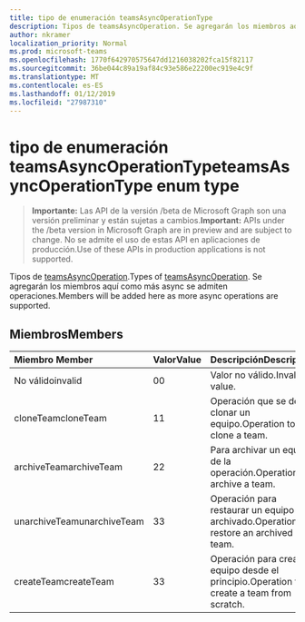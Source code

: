 ```yaml
---
title: tipo de enumeración teamsAsyncOperationType
description: Tipos de teamsAsyncOperation. Se agregarán los miembros aquí como más async se admiten operaciones.
author: nkramer
localization_priority: Normal
ms.prod: microsoft-teams
ms.openlocfilehash: 1770f642970575647dd1216038202fca15f82117
ms.sourcegitcommit: 36be044c89a19af84c93e586e22200ec919e4c9f
ms.translationtype: MT
ms.contentlocale: es-ES
ms.lasthandoff: 01/12/2019
ms.locfileid: "27987310"
---
```

# <a name="teamsasyncoperationtype-enum-type"></a><span data-ttu-id="73af4-104">tipo de enumeración teamsAsyncOperationType</span><span class="sxs-lookup"><span data-stu-id="73af4-104">teamsAsyncOperationType enum type</span></span>

> <span data-ttu-id="73af4-105">**Importante:** Las API de la versión /beta de Microsoft Graph son una versión preliminar y están sujetas a cambios.</span><span class="sxs-lookup"><span data-stu-id="73af4-105">**Important:** APIs under the /beta version in Microsoft Graph are in preview and are subject to change.</span></span> <span data-ttu-id="73af4-106">No se admite el uso de estas API en aplicaciones de producción.</span><span class="sxs-lookup"><span data-stu-id="73af4-106">Use of these APIs in production applications is not supported.</span></span>

<span data-ttu-id="73af4-107">Tipos de [teamsAsyncOperation](teamsasyncoperation.md).</span><span class="sxs-lookup"><span data-stu-id="73af4-107">Types of [teamsAsyncOperation](teamsasyncoperation.md).</span></span> <span data-ttu-id="73af4-108">Se agregarán los miembros aquí como más async se admiten operaciones.</span><span class="sxs-lookup"><span data-stu-id="73af4-108">Members will be added here as more async operations are supported.</span></span>

## <a name="members"></a><span data-ttu-id="73af4-109">Miembros</span><span class="sxs-lookup"><span data-stu-id="73af4-109">Members</span></span>

| <span data-ttu-id="73af4-110">Miembro	</span><span class="sxs-lookup"><span data-stu-id="73af4-110">Member</span></span> | <span data-ttu-id="73af4-111">Valor</span><span class="sxs-lookup"><span data-stu-id="73af4-111">Value</span></span>| <span data-ttu-id="73af4-112">Descripción</span><span class="sxs-lookup"><span data-stu-id="73af4-112">Description</span></span> |
|:---------------|:--------|:----------|
|<span data-ttu-id="73af4-113">No válido</span><span class="sxs-lookup"><span data-stu-id="73af4-113">invalid</span></span>|<span data-ttu-id="73af4-114">0</span><span class="sxs-lookup"><span data-stu-id="73af4-114">0</span></span>|<span data-ttu-id="73af4-115">Valor no válido.</span><span class="sxs-lookup"><span data-stu-id="73af4-115">Invalid value.</span></span>|
|<span data-ttu-id="73af4-116">cloneTeam</span><span class="sxs-lookup"><span data-stu-id="73af4-116">cloneTeam</span></span>|<span data-ttu-id="73af4-117">1</span><span class="sxs-lookup"><span data-stu-id="73af4-117">1</span></span>|<span data-ttu-id="73af4-118">Operación que se debe clonar un equipo.</span><span class="sxs-lookup"><span data-stu-id="73af4-118">Operation to clone a team.</span></span>|
|<span data-ttu-id="73af4-119">archiveTeam</span><span class="sxs-lookup"><span data-stu-id="73af4-119">archiveTeam</span></span>|<span data-ttu-id="73af4-120">2</span><span class="sxs-lookup"><span data-stu-id="73af4-120">2</span></span>|<span data-ttu-id="73af4-121">Para archivar un equipo de la operación.</span><span class="sxs-lookup"><span data-stu-id="73af4-121">Operation to archive a team.</span></span>|
|<span data-ttu-id="73af4-122">unarchiveTeam</span><span class="sxs-lookup"><span data-stu-id="73af4-122">unarchiveTeam</span></span>|<span data-ttu-id="73af4-123">3</span><span class="sxs-lookup"><span data-stu-id="73af4-123">3</span></span>|<span data-ttu-id="73af4-124">Operación para restaurar un equipo archivado.</span><span class="sxs-lookup"><span data-stu-id="73af4-124">Operation to restore an archived team.</span></span>|
|<span data-ttu-id="73af4-125">createTeam</span><span class="sxs-lookup"><span data-stu-id="73af4-125">createTeam</span></span>|<span data-ttu-id="73af4-126">3</span><span class="sxs-lookup"><span data-stu-id="73af4-126">3</span></span>|<span data-ttu-id="73af4-127">Operación para crear un equipo desde el principio.</span><span class="sxs-lookup"><span data-stu-id="73af4-127">Operation to create a team from scratch.</span></span>|


